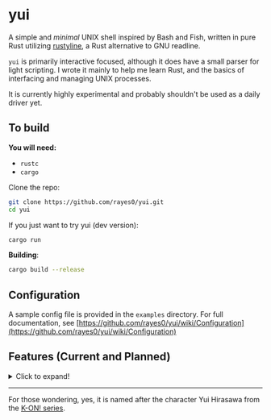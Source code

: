 # yui

A simple and *minimal* UNIX shell inspired by Bash and Fish, written in pure Rust utilizing [rustyline](https://github.com/kkawakam/rustyline), a Rust alternative to GNU readline.

`yui` is primarily interactive focused, although it does have a small parser for light scripting. I wrote it mainly to help me learn Rust, and the basics of interfacing and managing UNIX processes.

It is currently highly experimental and probably shouldn't be used as a daily driver yet.

## To build

**You will need:**

- `rustc`
- `cargo`

Clone the repo:

```sh
git clone https://github.com/rayes0/yui.git
cd yui
```

If you just want to try yui (dev version):

```sh
cargo run
```

**Building**:

```sh
cargo build --release
```

## Configuration

A sample config file is provided in the `examples` directory. For full documentation, see [https://github.com/rayes0/yui/wiki/Configuration](https://github.com/rayes0/yui/wiki/Configuration)

## Features (Current and Planned)

<details>
<summary>Click to expand!</summary>
<br>

- [ ] *Documentation*

**Core**

- [X] Run basic commands with args
- [X] Quoted strings: `""` and `''`
- [ ] Simple signal handling
- [ ] Exit code handling
- [X] `~` expansion for homedir
- [ ] Comprehensive bash-like history expansion:
	- [ ] `!!` history expansion
	- [ ] bash-like "magic space"
	- [ ] history expansion by both relative and absolute index
	- [ ] Advanced expansion with globbing: `!*`, `!$`, `!^`
	- [X] Reverse history search
- [ ] Differentiate between login and non login shell
- [ ] Job control
  - [ ] `jobs`, `bg` and `fg` builtins
  - [ ] CTRL-Z
- [ ] Run command with temporary environment, eg: `PATH=/bin ls`
- [ ] Run command from another directory without need for cd into it first

**Editing**

- [X] Utilize vi or emacs modes to edit lines
- [ ] Support for multi-line commands (with `\`)
- [ ] Support using external editor to edit commands
- [ ] Option for inline alias, variable, and history expansion

**Parser**

- [ ] *small* parser for light scripting only, mainly to make the config somewhat bashrc-like (partly finished)
	- [X] Full line comments starting with `#`
	- [ ] Partial line comments
	- [ ] `if` conditionals
- [ ] functions

**Operators and Syntax**

- [ ] `test`, `[`, and `]` for testing conditionals
	- [ ] `==`, `!=`, `<`, `>`
- [ ] AND and OR: `&&` and `||`
- [X] End of command: `;`
- [ ] Basic arithmetic: `+`, `-`, `/`, `*`, `%`
	- [ ] Follow order of operations
	- [ ] Float calculations
- [X] Pipes via `|`
- [ ] Redirections via `>` and `<`
- [ ] `\` for escaping characters
- [ ] Support for globs: `*`, `[...]`, `?`, `{...}` etc.
- [ ] Command substitution (subshells?) through `$()` and backticked strings

**Builtins**

- [X] `echo`
  - [X] Print basic text
  - [ ] Support printing styled text
  - [ ] Support same flags as bash's builtin version
- [X] `cd`
- [X] `exit`
	- [ ] Specify custom exit code
- [X] `history`
- [X] `alias`
- [ ] `exec`
- [X] `export` (env vars)
- [ ] `bind`, to create custom keybinds
- [X] `set`, to change settings on the fly

**Completion and Hinting**

- [ ] toml files or similar for custom completions
- [X] Directory and file completions
- [ ] Command completions
- [X] Automatic completion hinting from history
	- [ ] Intelligent hinting according to cwd
- [ ] Host completion for ssh

**Customization**

- [X] Read settings from configuration file
- [ ] Optional truecolor support
- [ ] Simple prompt customization

**Won't do** (Things that will *not* be implemented into `yui`, at least for the time being):

- `for`, `while`, `until`, etc. Any kind of looping  -  use a proper scripting language for that
	- "What! No `for` loops?!!. What if I need to loop over a directory of files?"  -  Use proper tools meant for that (eg: GNU `find`)
- Advanced arithmetic, precision above 8-9 digits, trigonometry, etc. - use an appropriate tool for that
- Advanced/special expansions: `$$`, `${foo/foo/bar}`, `${foo##.*}`, etc. - You should probably be using a proper scripting language if you need these

</details>

---

For those wondering, yes, it is named after the character Yui Hirasawa from the [K-ON! series](https://en.wikipedia.org/wiki/K-On!).
